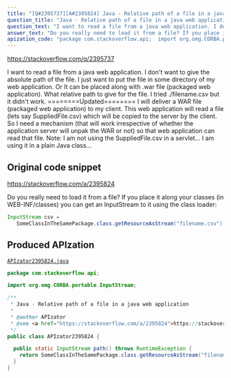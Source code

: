 ```yaml
---
title: "[Q#2395737][A#2395824] Java - Relative path of a file in a java web application"
question_title: "Java - Relative path of a file in a java web application"
question_text: "I want to read a file from a java web application. I don't want to give the absolute path of the file. I just want to put the file in some directory of my web application. Or It can be placed along with .war file (packaged web application). What relative path to give for the file. I tried ./filename.csv but it didn't work. ========Updated======== I will deliver a WAR file (packaged web application) to my client. This web application will read a file (lets say SuppliedFile.csv) which will be copied to the server by the client. So I need a mechanism (that will work irrespective of whether the application server will unpak the WAR or not) so that web application can read that file. Note: I am not using the SuppliedFile.csv in a servlet... I am using it in a plain Java class..."
answer_text: "Do you really need to load it from a file? If you place it along your classes (in WEB-INF/classes) you can get an InputStream to it using the class loader:"
apization_code: "package com.stackoverflow.api;  import org.omg.CORBA.portable.InputStream;  /**  * Java - Relative path of a file in a java web application  *  * @author APIzator  * @see <a href=\"https://stackoverflow.com/a/2395824\">https://stackoverflow.com/a/2395824</a>  */ public class APIzator2395824 {    public static InputStream path() throws RuntimeException {     return SomeClassInTheSamePackage.class.getResourceAsStream(\"filename.csv\");   } }"
---
```


https://stackoverflow.com/q/2395737

I want to read a file from a java web application. I don&#x27;t want to give the absolute path of the file. I just want to put the file in some directory of my web application.
Or
It can be placed along with .war file (packaged web application).
What relative path to give for the file. I tried ./filename.csv but it didn&#x27;t work.
========Updated========
I will deliver a WAR file (packaged web application) to my client. This web application will read a file (lets say SuppliedFile.csv) which will be copied to the server by the client. So I need a mechanism (that will work irrespective of whether the application server will unpak the WAR or not) so that web application can read that file.
Note:
I am not using the SuppliedFile.csv in a servlet... I am using it in a plain Java class...



## Original code snippet

https://stackoverflow.com/a/2395824

Do you really need to load it from a file? If you place it along your classes (in WEB-INF/classes) you can get an InputStream to it using the class loader:

```java
InputStream csv = 
   SomeClassInTheSamePackage.class.getResourceAsStream("filename.csv");
```

## Produced APIzation

[`APIzator2395824.java`](https://github.com/pasqualesalza/apization-temp-data/raw/master/apizations/java/APIzator2395824.java)

```java
package com.stackoverflow.api;

import org.omg.CORBA.portable.InputStream;

/**
 * Java - Relative path of a file in a java web application
 *
 * @author APIzator
 * @see <a href="https://stackoverflow.com/a/2395824">https://stackoverflow.com/a/2395824</a>
 */
public class APIzator2395824 {

  public static InputStream path() throws RuntimeException {
    return SomeClassInTheSamePackage.class.getResourceAsStream("filename.csv");
  }
}

```